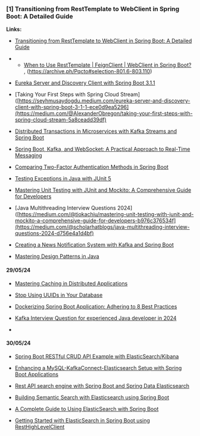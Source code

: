 ### [1] Transitioning from RestTemplate to WebClient in Spring Boot: A Detailed Guide

**Links:**
- [Transitioning from RestTemplate to WebClient in Spring Boot: A Detailed Guide](https://medium.com/hprog99/transitioning-from-resttemplate-to-webclient-in-spring-boot-a-detailed-guide-4febd21063ba)

- - [When to Use RestTemplate | FeignClient | WebClient in Spring Boot?](https://medium.com/javarevisited/when-to-use-resttemplate-feignclient-webclient-in-spring-boot-ec027793b0c5) , (https://archive.ph/Pqcto#selection-801.6-803.110)

- [Eureka Server and Discovery Client with Spring Boot 3.1.1](https://seyhmusaydogdu.medium.com/eureka-server-and-discovery-client-with-spring-boot-3-1-1-ece0d9ea5296)


- [Taking Your First Steps with Spring Cloud Stream]([https://seyhmusaydogdu.medium.com/eureka-server-and-discovery-client-with-spring-boot-3-1-1-ece0d9ea5296](https://medium.com/@AlexanderObregon/taking-your-first-steps-with-spring-cloud-stream-5a8ceadd39df)


- [Distributed Transactions in Microservices with Kafka Streams and Spring Boot](https://piotrminkowski.com/2022/01/24/distributed-transactions-in-microservices-with-kafka-streams-and-spring-boot/)

- [Spring Boot, Kafka, and WebSocket: A Practical Approach to Real-Time Messaging](https://umar-fajar14.medium.com/spring-boot-kafka-and-websocket-a-practical-approach-to-real-time-messaging-6169f5995fe1)


- [Comparing Two-Factor Authentication Methods in Spring Boot](https://medium.com/@AlexanderObregon/comparing-two-factor-authentication-methods-in-spring-boot-1f6843c8e240)

- [Testing Exceptions in Java with JUnit 5](https://archive.ph/JO768)


- [Mastering Unit Testing with JUnit and Mockito: A Comprehensive Guide for Developers](https://medium.com/@tiokachiu/mastering-unit-testing-with-junit-and-mockito-a-comprehensive-guide-for-developers-b976c376534f)

- [Java Multithreading Interview Questions 2024]([https://medium.com/@tiokachiu/mastering-unit-testing-with-junit-and-mockito-a-comprehensive-guide-for-developers-b976c376534f](https://medium.com/@scholarhatblogs/java-multithreading-interview-questions-2024-d756e4a1d4bf)



- [Creating a News Notification System with Kafka and Spring Boot](https://blog.devgenius.io/creating-a-news-notification-system-with-kafka-and-spring-boot-01b41837e807)

- [Mastering Design Patterns in Java](https://medium.com/javarevisited/mastering-design-patterns-in-java-1e39194ac480)

#### 29/05/24



- [Mastering Caching in Distributed Applications](https://medium.com/@yt-cloudwaydigital/mastering-caching-in-distributed-applications-e7449f4db399)


- [Stop Using UUIDs in Your Database](https://medium.com/@yt-cloudwaydigital/mastering-caching-in-distributed-applications-e7449f4db399)





- [Dockerizing Spring Boot Application: Adhering to 8 Best Practices](https://blog.devgenius.io/dockerizing-spring-boot-application-adhering-to-8-best-practices-ec35c51e23e9)

- [Kafka Interview Question for experienced Java developer in 2024](https://rathod-ajay.medium.com/kafka-interview-question-for-experienced-developer-in-2024-01b95d126cdd)
- 


#### 30/05/24

- [Spring Boot RESTful CRUD API Example with ElasticSearch/Kibana](https://levelup.gitconnected.com/spring-boot-restful-crud-api-example-with-elasticsearch-kibana-7868a792c33c)
  
- [Enhancing a MySQL-KafkaConnect-Elasticsearch Setup with Spring Boot Applications](https://medium.com/javarevisited/enhancing-a-mysql-kafkaconnect-elasticsearch-setup-with-spring-boot-applications-257c65ff0965)
  
- [Rest API search engine with Spring Boot and Spring Data Elasticsearch](https://medium.com/@boottechnologies-ci/rest-api-search-engine-with-spring-boot-and-spring-data-elasticsearch-9fc3295a30a7)
  
- [Building Semantic Search with Elasticsearch using Spring Boot](https://medium.com/@abhishekranjandev/building-semantic-search-with-elasticsearch-using-spring-boot-de4afb214c7f)
  
- [A Complete Guide to Using ElasticSearch with Spring Boot](https://blog.devgenius.io/a-complete-guide-to-using-elasticsearch-with-spring-boot-f9a527b375ff)
  
- [Getting Started with ElasticSearch in Spring Boot using RestHighLevelClient](https://medium.com/@luthfihrz/basic-operations-of-elasticsearch-with-spring-boot-and-spring-data-b1aa241ad9c6)
  


